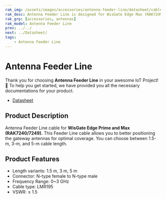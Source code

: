 ```yaml
---
rak_img: /assets/images/accessories/antenna-feeder-line/datasheet/cable.png
rak_desc: Antenna Feeder Line is designed for WisGate Edge Max (RAK7249) Lightning Protection. This antenna feeder line is an NJ-NF adapter cable with a length of 3m and 5m, a cable type of LMR195, and an N-type connector as the antenna feeder.
rak_grp: [accessories, antennas]
rak_model: Antenna Feeder Line    
prev: ../../
next: ../Datasheet/
tags: 
    - Antenna Feeder Line  
---
```



# Antenna Feeder Line

Thank you for choosing **Antenna Feeder Line** in your awesome IoT Project! 🎉 To help you get started, we have provided you all the necessary documentations for your product.

* [Datasheet](../Datasheet/)

## Product Description

Antenna Feeder Line cable for **WisGate Edge Prime and Max (RAK7240/7249).**  This Feeder Line cable allows you to better positioning the gateway antennas for optimal coverage. You can choose between 1.5-m, 3-m, and 5-m cable length. 

## Product Features

- Length variants: 1.5&nbsp;m, 3&nbsp;m, 5&nbsp;m
- Connector: N-type female to N-type male
- Frequency Range: 0~3&nbsp;GHz
- Cable type: LMR195
- VSWR: ≤ 1.5

